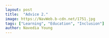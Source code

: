 ```yaml
---
layout: post
title:  "Advice 2."
image: https://NavWeb.b-cdn.net/1751.jpg
tags: ["Learning", "Education", "Inclusion"]
author: Navedia Young
---
```



